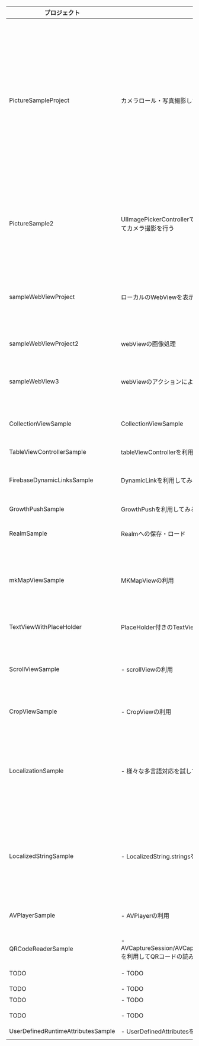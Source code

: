 |プロジェクト|概要|ポイント|
|---|---|---|
|PictureSampleProject|カメラロール・写真撮影した内容を表示する|- UIImagePickerControllerを使ってカメラからの写真の読み込み。<br> - UIImagePickerControllerを使ってカメラロールから写真の読み込み <br> - 写真をローカルのディレクトリ(documentDirectory)に保存する <br> - 写真をローカルディレクトリから読み込む<br> - 表示している写真を圧縮する <br> - UIImageの容量を取得する<br> - |
|PictureSample2|UIImagePickerControllerではなく、AVCaptureSessionを利用してカメラ撮影を行う| - AVCaptureSessionを利用してカメラ撮影<br> - 撮影した写真をPhotoLibraryに保存を行う<br> -  ISOとシャッタースピードの処理 <br> - ホワイトバランスの調整 |
|sampleWebViewProject|ローカルのWebViewを表示する| - ローカルのHTMLファイルを読み込んでWKWebViewに表示する<br> - SwiftからJS操作を行う。<br> - SwiftからWebViewにデータを受け渡す<br>|
|sampleWebViewProject2|webViewの画像処理| - 画像をUIImageをBASE64Encodeして、WebViewに受け渡す|
|sampleWebView3|webViewのアクションによってNativeを操作する| - WebView内で発火したアクションをキャッチする<br> - WebViewからNativeへデータを受け渡す|
|CollectionViewSample|CollectionViewSample| - CollectionViewの利用 <br> - CollectionViewを下にスワイプしてViewの更新・リセット|
|TableViewControllerSample|tableViewControllerを利用してみる| -  UITableViewControllerの利用|
|FirebaseDynamicLinksSample|DynamicLinkを利用してみる| - DynamicLinkのチュートリアル実装<br> - DynamicLinkのURLをアプリで読み込み|
|GrowthPushSample|GrowthPushを利用してみる| - GrowthPushのSDK導入|
|RealmSample|Realmへの保存・ロード| - realmへの保存<br> - realmからの読み込み<br> - idを自動生成|
|mkMapViewSample|MKMapViewの利用| - 地図の表示<br> - 現在地の表示<br> - 現在地を地図の中心にする<br> - 住所を入力して該当箇所を表示・ピンを指す<br> - ロングタップの検出|
|TextViewWithPlaceHolder|PlaceHolder付きのTextViewの利用| - PlaceHolderをインスペクタクルで設定出来るようにする。|
|ScrollViewSample| - scrollViewの利用<br>| - scrollViewをstoryBoard経由で利用する。<br> - キーボード立ち上げ時に入力欄がキーボードで隠れない用にする|
|CropViewSample| - CropViewの利用<br>| - 画像を選択してCropVIewで画像をトリミングする。|
| LocalizationSample| - 様々な多言語対応を試してみる |- localizedString.stringsを利用した多言語対応<br> - storyboardの切り出しにより多言語対応<br> - 再起動しないで言語を切り替える <br> - Labelの多言語対応. <br> - 端末の言語読み込み. <br> - 言語によって画像の置き換え|
| LocalizedStringSample| - LocalizedString.stringsを使った多言語対応とTips|- 起動中に言語切替:NSLocalizedStringのOverride <br> - viewの再読み込み <br> - 端末言語をデフォルトにする <br> - swiftgenを利用 <br> UserDefaultsにおいてEnumを保存する|
| AVPlayerSample | - AVPlayerの利用| - URLから動画の読み込みを実施 <br> - 動画をSeekして、最初から再生 |
| QRCodeReaderSample | - AVCaptureSession/AVCaptureMetadataOutputObjectsDelegate を利用してQRコードの読み込み| - QRコードを読み込む<br> - 読み込んだQRコードに枠をつける |
| TODO | - TODO <br>| - Libraryから動画の読み込み |
| TODO | - TODO <br>| - 弧の描画 |
| TODO | - TODO <br>| - 文字列の圧縮 |
| TODO | - TODO <br>| - 文字列からQRコードの生成 |
|UserDefinedRuntimeAttributesSample| - UserDefinedAttributesを利用してみる<br>| - 色をつけてみる<br> |
||||
